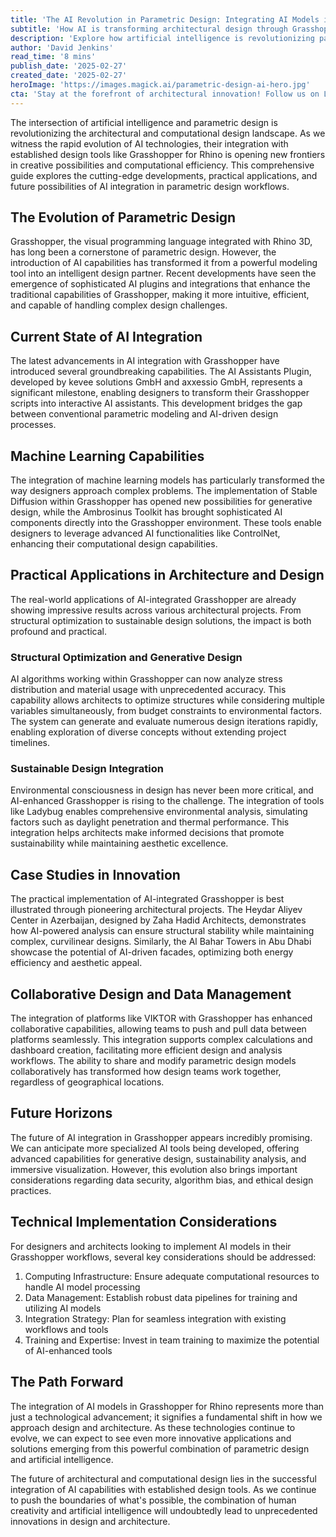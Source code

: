 ```yaml
---
title: 'The AI Revolution in Parametric Design: Integrating AI Models in Grasshopper for Rhino'
subtitle: 'How AI is transforming architectural design through Grasshopper integration'
description: 'Explore how artificial intelligence is revolutionizing parametric design through integration with Grasshopper for Rhino. From machine learning capabilities to practical applications in architecture, discover how AI is transforming the future of computational design.'
author: 'David Jenkins'
read_time: '8 mins'
publish_date: '2025-02-27'
created_date: '2025-02-27'
heroImage: 'https://images.magick.ai/parametric-design-ai-hero.jpg'
cta: 'Stay at the forefront of architectural innovation! Follow us on LinkedIn for the latest updates on AI integration in parametric design and computational architecture.'
---
```


The intersection of artificial intelligence and parametric design is revolutionizing the architectural and computational design landscape. As we witness the rapid evolution of AI technologies, their integration with established design tools like Grasshopper for Rhino is opening new frontiers in creative possibilities and computational efficiency. This comprehensive guide explores the cutting-edge developments, practical applications, and future possibilities of AI integration in parametric design workflows.

## The Evolution of Parametric Design

Grasshopper, the visual programming language integrated with Rhino 3D, has long been a cornerstone of parametric design. However, the introduction of AI capabilities has transformed it from a powerful modeling tool into an intelligent design partner. Recent developments have seen the emergence of sophisticated AI plugins and integrations that enhance the traditional capabilities of Grasshopper, making it more intuitive, efficient, and capable of handling complex design challenges.

## Current State of AI Integration

The latest advancements in AI integration with Grasshopper have introduced several groundbreaking capabilities. The AI Assistants Plugin, developed by kevee solutions GmbH and axxessio GmbH, represents a significant milestone, enabling designers to transform their Grasshopper scripts into interactive AI assistants. This development bridges the gap between conventional parametric modeling and AI-driven design processes.

## Machine Learning Capabilities

The integration of machine learning models has particularly transformed the way designers approach complex problems. The implementation of Stable Diffusion within Grasshopper has opened new possibilities for generative design, while the Ambrosinus Toolkit has brought sophisticated AI components directly into the Grasshopper environment. These tools enable designers to leverage advanced AI functionalities like ControlNet, enhancing their computational design capabilities.

## Practical Applications in Architecture and Design

The real-world applications of AI-integrated Grasshopper are already showing impressive results across various architectural projects. From structural optimization to sustainable design solutions, the impact is both profound and practical.

### Structural Optimization and Generative Design

AI algorithms working within Grasshopper can now analyze stress distribution and material usage with unprecedented accuracy. This capability allows architects to optimize structures while considering multiple variables simultaneously, from budget constraints to environmental factors. The system can generate and evaluate numerous design iterations rapidly, enabling exploration of diverse concepts without extending project timelines.

### Sustainable Design Integration

Environmental consciousness in design has never been more critical, and AI-enhanced Grasshopper is rising to the challenge. The integration of tools like Ladybug enables comprehensive environmental analysis, simulating factors such as daylight penetration and thermal performance. This integration helps architects make informed decisions that promote sustainability while maintaining aesthetic excellence.

## Case Studies in Innovation

The practical implementation of AI-integrated Grasshopper is best illustrated through pioneering architectural projects. The Heydar Aliyev Center in Azerbaijan, designed by Zaha Hadid Architects, demonstrates how AI-powered analysis can ensure structural stability while maintaining complex, curvilinear designs. Similarly, the Al Bahar Towers in Abu Dhabi showcase the potential of AI-driven facades, optimizing both energy efficiency and aesthetic appeal.

## Collaborative Design and Data Management

The integration of platforms like VIKTOR with Grasshopper has enhanced collaborative capabilities, allowing teams to push and pull data between platforms seamlessly. This integration supports complex calculations and dashboard creation, facilitating more efficient design and analysis workflows. The ability to share and modify parametric design models collaboratively has transformed how design teams work together, regardless of geographical locations.

## Future Horizons

The future of AI integration in Grasshopper appears incredibly promising. We can anticipate more specialized AI tools being developed, offering advanced capabilities for generative design, sustainability analysis, and immersive visualization. However, this evolution also brings important considerations regarding data security, algorithm bias, and ethical design practices.

## Technical Implementation Considerations

For designers and architects looking to implement AI models in their Grasshopper workflows, several key considerations should be addressed:

1. Computing Infrastructure: Ensure adequate computational resources to handle AI model processing
2. Data Management: Establish robust data pipelines for training and utilizing AI models
3. Integration Strategy: Plan for seamless integration with existing workflows and tools
4. Training and Expertise: Invest in team training to maximize the potential of AI-enhanced tools

## The Path Forward

The integration of AI models in Grasshopper for Rhino represents more than just a technological advancement; it signifies a fundamental shift in how we approach design and architecture. As these technologies continue to evolve, we can expect to see even more innovative applications and solutions emerging from this powerful combination of parametric design and artificial intelligence.

The future of architectural and computational design lies in the successful integration of AI capabilities with established design tools. As we continue to push the boundaries of what's possible, the combination of human creativity and artificial intelligence will undoubtedly lead to unprecedented innovations in design and architecture.